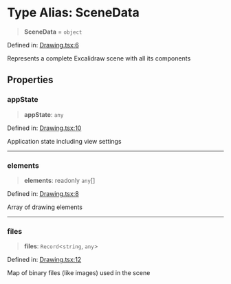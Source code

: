 # Type Alias: SceneData

> **SceneData** = `object`

Defined in: [Drawing.tsx:6](https://github.com/Capstone-Projects-2025-Fall/project-001-sketch2screen/blob/96530467301d960d36d6e993098335b81aa97167/frontend/src/App/Drawing.tsx#L6)

Represents a complete Excalidraw scene with all its components

## Properties

### appState

> **appState**: `any`

Defined in: [Drawing.tsx:10](https://github.com/Capstone-Projects-2025-Fall/project-001-sketch2screen/blob/96530467301d960d36d6e993098335b81aa97167/frontend/src/App/Drawing.tsx#L10)

Application state including view settings

***

### elements

> **elements**: readonly `any`[]

Defined in: [Drawing.tsx:8](https://github.com/Capstone-Projects-2025-Fall/project-001-sketch2screen/blob/96530467301d960d36d6e993098335b81aa97167/frontend/src/App/Drawing.tsx#L8)

Array of drawing elements

***

### files

> **files**: `Record`\<`string`, `any`\>

Defined in: [Drawing.tsx:12](https://github.com/Capstone-Projects-2025-Fall/project-001-sketch2screen/blob/96530467301d960d36d6e993098335b81aa97167/frontend/src/App/Drawing.tsx#L12)

Map of binary files (like images) used in the scene
